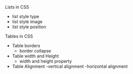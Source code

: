 Lists in CSS
- list style type
- list style image
- list style position

Tables in CSS
- Table borders
  - border collapse
- Table width and Height
  - width and height property
- Table Alignment
  -vertical alignment
  -horizontal alignment